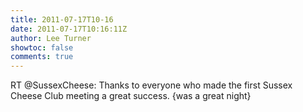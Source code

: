 ```yaml
---
title: 2011-07-17T10-16
date: 2011-07-17T10:16:11Z
author: Lee Turner
showtoc: false
comments: true
---
```


RT @SussexCheese: Thanks to everyone who made the first Sussex Cheese Club meeting a great success. {was a great night}

